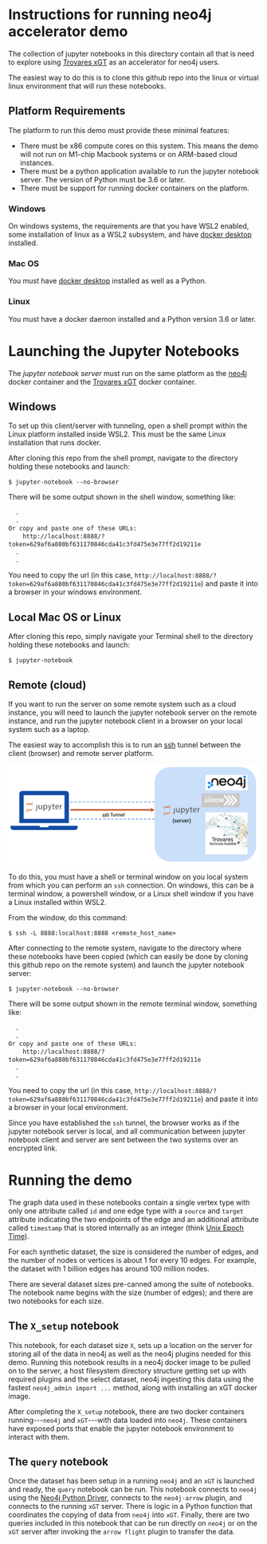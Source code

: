 # Instructions for running neo4j accelerator demo

The collection of jupyter notebooks in this directory contain all that is need to explore using [Trovares xGT](http://www.trovares.com) as an accelerator for neo4j users.

The easiest way to do this is to clone this github repo into the linux or virtual linux environment that will run these notebooks.

## Platform Requirements

The platform to run this demo must provide these minimal features:

  - There must be x86 compute cores on this system.
    This means the demo will not run on M1-chip Macbook systems or on ARM-based cloud instances.
  - There must be a python application available to run the jupyter notebook server.
    The version of Python must be 3.6 or later.
  - There must be support for running docker containers on the platform.

### Windows

On windows systems, the requirements are that you have WSL2 enabled, some installation of linux as a WSL2 subsystem, and have [docker desktop](http://www.docker.com) installed.

### Mac OS

You must have [docker desktop](http://www.docker.com) installed as well as a Python.

### Linux

You must have a docker daemon installed and a Python version 3.6 or later.

# Launching the Jupyter Notebooks

The *jupyter notebook server* must run on the same platform as the [neo4j](http://www.neo4j.com) docker container and the [Trovares xGT](http://www.trovares.com) docker container.

## Windows

To set up this client/server with tunneling, open a shell prompt within the Linux platform installed inside WSL2.  This must be the same Linux installation that runs docker.

After cloning this repo from the shell prompt, navigate to the directory holding these notebooks and launch:

```
$ jupyter-notebook --no-browser
```

There will be some output shown in the shell window, something like:

```
  .
  .
Or copy and paste one of these URLs:
    http://localhost:8888/?token=629af6a880bf631170846cda41c3fd475e3e77ff2d19211e
  .
  .
```

You need to copy the url (in this case, `http://localhost:8888/?token=629af6a880bf631170846cda41c3fd475e3e77ff2d19211e`) and paste it into a browser in your windows environment.

## Local Mac OS or Linux

After cloning this repo, simply navigate your Terminal shell to the directory holding these notebooks and launch:

```
$ jupyter-notebook
```

## Remote (cloud)

If you want to run the server on some remote system such as a cloud instance, you will need to launch the jupyter notebook server on the remote instance, and run the jupyter notebook client in a browser on your local system such as a laptop.

The easiest way to accomplish this is to run an [ssh](https://www.openssh.com) tunnel between the client (browser) and remote server platform.

![Running Jupyter Notebooks](jupyter_layout.png)

To do this, you must have a shell or terminal window on you local system from which you can perform an `ssh` connection.  On windows, this can be a terminal window, a powershell window, or a Linux shell window if you have a Linux installed within WSL2.

From the window, do this command:

```
$ ssh -L 8888:localhost:8888 <remote_host_name>
```

After connecting to the remote system, navigate to the directory where these notebooks have been copied (which can easily be done by cloning this github repo on the remote system) and launch the jupyter notebook server:

```
$ jupyter-notebook --no-browser
```

There will be some output shown in the remote terminal window, something like:

```
  .
  .
Or copy and paste one of these URLs:
    http://localhost:8888/?token=629af6a880bf631170846cda41c3fd475e3e77ff2d19211e
  .
  .
```

You need to copy the url (in this case, `http://localhost:8888/?token=629af6a880bf631170846cda41c3fd475e3e77ff2d19211e`) and paste it into a browser in your local environment.

Since you have established the `ssh` tunnel, the browser works as if the jupyter notebook server is local, and all communication between jupyter notebook client and server are sent between the two systems over an encrypted link.

# Running the demo

The graph data used in these notebooks contain a single vertex type with only one attribute called `id` and one edge type with a `source` and `target` attribute indicating the two endpoints of the edge and an additional attribute called `timestamp` that is stored internally as an integer (think [Unix Epoch Time](https://en.wikipedia.org/wiki/Unix_time)).

For each synthetic dataset, the size is considered the number of edges, and the number of nodes or vertices is about 1 for every 10 edges.
For example, the dataset with 1 billion edges has around 100 million nodes.

There are several dataset sizes pre-canned among the suite of notebooks.
The notebook name begins with the size (number of edges); and there are two notebooks for each size.

## The `X_setup` notebook

This notebook, for each dataset size `X`, sets up a location on the server for storing all of the data in neo4j as well as the neo4j plugins needed for this demo.
Running this notebook results in a neo4j docker image to be pulled on to the server, a host filesystem directory structure getting set up with required plugins and the select dataset, neo4j ingesting this data using the fastest `neo4j_admin import ...` method, along with installing an xGT docker image.

After completing the `X_setup` notebook, there are two docker containers running---`neo4j` and `xGT`---with data loaded into `neo4j`.
These containers have exposed ports that enable the jupyter notebook environment to interact with them.

## The `query` notebook

Once the dataset has been setup in a running `neo4j` and an `xGT` is launched and ready, the `query` notebook can be run.
This notebook connects to `neo4j` using the [Neo4j Python Driver](https://neo4j.com/docs/api/python-driver/current/index.html), connects to the `neo4j-arrow` plugin, and connects to the running `xGT` server.
There is logic in a Python function that coordinates the copying of data from `neo4j` into `xGT`.
Finally, there are two queries included in this notebook that can be run directly on `neo4j` or on the `xGT` server after invoking the `arrow flight` plugin to transfer the data.
